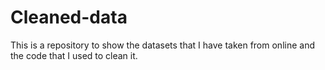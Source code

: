 # Cleaned-data
This is a repository to show the datasets that I have taken from online and the code that I used to clean it.
